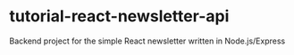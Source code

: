 # tutorial-react-newsletter-api
Backend project for the simple React newsletter written in Node.js/Express
